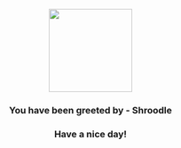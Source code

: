<p align="center">
            <img src="None" width="150" height="150">
          </p>
          <h3 align="center">You have been greeted by - <b>Shroodle</b></h3>
          <h3 align="center">Have a nice day!</h3>
        